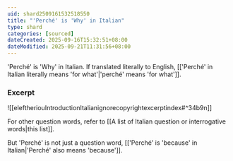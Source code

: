 ```yaml
---
uid: shard2509161532518550
title: "'Perché' is 'Why' in Italian"
type: shard
categories: [sourced]
dateCreated: 2025-09-16T15:32:51+08:00
dateModified: 2025-09-21T11:31:56+08:00
---
```

'Perché' is 'Why' in Italian. If translated literally to English, [['Perché' in Italian literally means 'for what'|'perché' means 'for what']]. 

### Excerpt
![[eleftheriouIntroductionItalianignorecopyrightexcerptindex#^34b9n]]

For other question words, refer to [[A list of Italian question or interrogative words|this list]].

But 'Perché' is not just a question word, [['Perché' is 'because' in Italian|'Perché' also means 'because']].